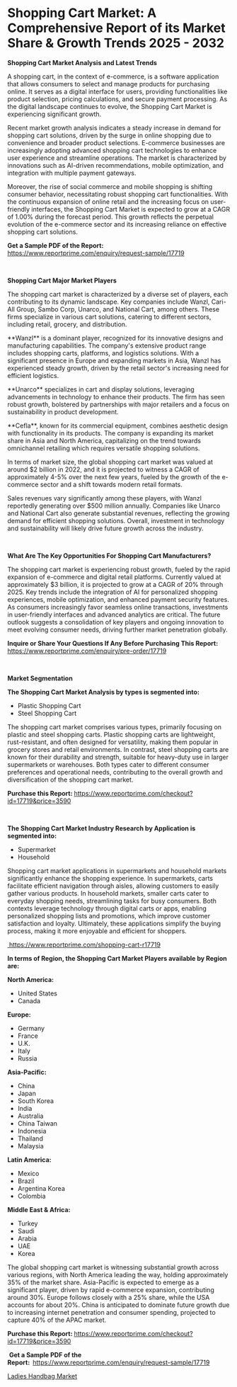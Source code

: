 <p><h1>Shopping Cart Market: A Comprehensive Report of its Market Share & Growth Trends 2025 - 2032</h1></p><p><strong>Shopping Cart Market Analysis and Latest Trends</strong></p>
<p><p>A shopping cart, in the context of e-commerce, is a software application that allows consumers to select and manage products for purchasing online. It serves as a digital interface for users, providing functionalities like product selection, pricing calculations, and secure payment processing. As the digital landscape continues to evolve, the Shopping Cart Market is experiencing significant growth.</p><p>Recent market growth analysis indicates a steady increase in demand for shopping cart solutions, driven by the surge in online shopping due to convenience and broader product selections. E-commerce businesses are increasingly adopting advanced shopping cart technologies to enhance user experience and streamline operations. The market is characterized by innovations such as AI-driven recommendations, mobile optimization, and integration with multiple payment gateways.</p><p>Moreover, the rise of social commerce and mobile shopping is shifting consumer behavior, necessitating robust shopping cart functionalities. With the continuous expansion of online retail and the increasing focus on user-friendly interfaces, the Shopping Cart Market is expected to grow at a CAGR of 1.00% during the forecast period. This growth reflects the perpetual evolution of the e-commerce sector and its increasing reliance on effective shopping cart solutions.</p></p>
<p><strong>Get a Sample PDF of the Report:&nbsp;</strong> <a href="https://www.reportprime.com/enquiry/request-sample/17719?utm_campaign=2999&utm_medium=2&utm_source=Github&utm_content=ia&utm_term=18032025&utm_id=shopping-cart">https://www.reportprime.com/enquiry/request-sample/17719</a></p>
<p>&nbsp;</p>
<p><strong>Shopping Cart Major Market Players</strong></p>
<p><p>The shopping cart market is characterized by a diverse set of players, each contributing to its dynamic landscape. Key companies include Wanzl, Cari-All Group, Sambo Corp, Unarco, and National Cart, among others. These firms specialize in various cart solutions, catering to different sectors, including retail, grocery, and distribution.</p><p>**Wanzl** is a dominant player, recognized for its innovative designs and manufacturing capabilities. The company's extensive product range includes shopping carts, platforms, and logistics solutions. With a significant presence in Europe and expanding markets in Asia, Wanzl has experienced steady growth, driven by the retail sector's increasing need for efficient logistics.</p><p>**Unarco** specializes in cart and display solutions, leveraging advancements in technology to enhance their products. The firm has seen robust growth, bolstered by partnerships with major retailers and a focus on sustainability in product development.</p><p>**Cefla**, known for its commercial equipment, combines aesthetic design with functionality in its products. The company is expanding its market share in Asia and North America, capitalizing on the trend towards omnichannel retailing which requires versatile shopping solutions.</p><p>In terms of market size, the global shopping cart market was valued at around $2 billion in 2022, and it is projected to witness a CAGR of approximately 4-5% over the next few years, fueled by the growth of the e-commerce sector and a shift towards modern retail formats.</p><p>Sales revenues vary significantly among these players, with Wanzl reportedly generating over $500 million annually. Companies like Unarco and National Cart also generate substantial revenues, reflecting the growing demand for efficient shopping solutions. Overall, investment in technology and sustainability will likely drive future growth across the industry.</p></p>
<p>&nbsp;</p>
<p><strong>What Are The Key Opportunities For Shopping Cart Manufacturers?</strong></p>
<p><p>The shopping cart market is experiencing robust growth, fueled by the rapid expansion of e-commerce and digital retail platforms. Currently valued at approximately $3 billion, it is projected to grow at a CAGR of 20% through 2025. Key trends include the integration of AI for personalized shopping experiences, mobile optimization, and enhanced payment security features. As consumers increasingly favor seamless online transactions, investments in user-friendly interfaces and advanced analytics are critical. The future outlook suggests a consolidation of key players and ongoing innovation to meet evolving consumer needs, driving further market penetration globally.</p></p>
<p><strong>Inquire or Share Your Questions If Any Before Purchasing This Report:</strong> <a href="https://www.reportprime.com/enquiry/pre-order/17719?utm_campaign=2999&utm_medium=2&utm_source=Github&utm_content=ia&utm_term=18032025&utm_id=shopping-cart">https://www.reportprime.com/enquiry/pre-order/17719</a></p>
<p>&nbsp;</p>
<p><strong>Market Segmentation</strong></p>
<p><strong>The Shopping Cart Market Analysis by types is segmented into:</strong></p>
<p><ul><li>Plastic Shopping Cart</li><li>Steel Shopping Cart</li></ul></p>
<p><p>The shopping cart market comprises various types, primarily focusing on plastic and steel shopping carts. Plastic shopping carts are lightweight, rust-resistant, and often designed for versatility, making them popular in grocery stores and retail environments. In contrast, steel shopping carts are known for their durability and strength, suitable for heavy-duty use in larger supermarkets or warehouses. Both types cater to different consumer preferences and operational needs, contributing to the overall growth and diversification of the shopping cart market.</p></p>
<p><strong>Purchase this Report:&nbsp;</strong><a href="https://www.reportprime.com/checkout?id=17719&price=3590&utm_campaign=2999&utm_medium=2&utm_source=Github&utm_content=ia&utm_term=18032025&utm_id=shopping-cart">https://www.reportprime.com/checkout?id=17719&price=3590</a></p>
<p>&nbsp;</p>
<p><strong>The Shopping Cart Market Industry Research by Application is segmented into:</strong></p>
<p><ul><li>Supermarket</li><li>Household</li></ul></p>
<p><p>Shopping cart market applications in supermarkets and household markets significantly enhance the shopping experience. In supermarkets, carts facilitate efficient navigation through aisles, allowing customers to easily gather various products. In household markets, smaller carts cater to everyday shopping needs, streamlining tasks for busy consumers. Both contexts leverage technology through digital carts or apps, enabling personalized shopping lists and promotions, which improve customer satisfaction and loyalty. Ultimately, these applications simplify the buying process, making it more enjoyable and efficient for shoppers.</p></p>
<p><a href="https://www.reportprime.com/shopping-cart-r17719?utm_campaign=2999&utm_medium=2&utm_source=Github&utm_content=ia&utm_term=18032025&utm_id=shopping-cart">&nbsp;https://www.reportprime.com/shopping-cart-r17719</a></p>
<p><strong>In terms of Region, the Shopping Cart Market Players available by Region are:</strong></p>
<p>
    <p> <strong> North America: </strong>
        <ul>
            <li>United States</li>
            <li>Canada</li>
        </ul>
        </p> 
    <p> <strong> Europe: </strong>
        <ul>
            <li>Germany</li>
            <li>France</li>
            <li>U.K.</li>
            <li>Italy</li>
            <li>Russia</li>
        </ul>
        </p> 
    <p> <strong> Asia-Pacific: </strong>
        <ul>
            <li>China</li>
            <li>Japan</li>
            <li>South Korea</li>
            <li>India</li>
            <li>Australia</li>
            <li>China Taiwan</li>
            <li>Indonesia</li>
            <li>Thailand</li>
            <li>Malaysia</li>
        </ul>
        </p> 
    <p> <strong> Latin America: </strong>
        <ul>
            <li>Mexico</li>
            <li>Brazil</li>
            <li>Argentina Korea</li>
            <li>Colombia</li>
        </ul>
        </p> 
    <p> <strong> Middle East & Africa: </strong>
        <ul>
            <li>Turkey</li>
            <li>Saudi</li>
            <li>Arabia</li>
            <li>UAE</li>
            <li>Korea</li>
        </ul>
    </p>
    </p>
<p><p>The global shopping cart market is witnessing substantial growth across various regions, with North America leading the way, holding approximately 35% of the market share. Asia-Pacific is expected to emerge as a significant player, driven by rapid e-commerce expansion, contributing around 30%. Europe follows closely with a 25% share, while the USA accounts for about 20%. China is anticipated to dominate future growth due to increasing internet penetration and consumer spending, projected to capture 40% of the APAC market.</p></p>
<p><strong>Purchase this Report: </strong><a href="https://www.reportprime.com/checkout?id=17719&price=3590&utm_campaign=2999&utm_medium=2&utm_source=Github&utm_content=ia&utm_term=18032025&utm_id=shopping-cart">https://www.reportprime.com/checkout?id=17719&price=3590</a></p>
<p>&nbsp;<strong>Get a Sample PDF of the Report:&nbsp;&nbsp;</strong><a href="https://www.reportprime.com/enquiry/request-sample/17719?utm_campaign=2999&utm_medium=2&utm_source=Github&utm_content=ia&utm_term=18032025&utm_id=shopping-cart">https://www.reportprime.com/enquiry/request-sample/17719</a></p>
<p><strong></strong></p>
<p><p><a href="https://github.com/vilolakoreni/Market-Research-Report-List-1/blob/main/ladies-handbag-market.md?utm_campaign=2999&utm_medium=2&utm_source=Github&utm_content=ia&utm_term=18032025&utm_id=shopping-cart">Ladies Handbag Market</a></p></p>